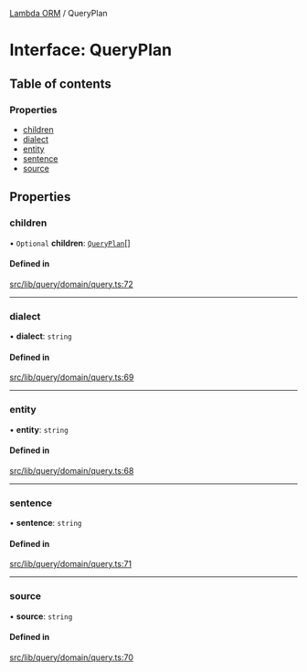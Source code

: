 [Lambda ORM](../README.md) / QueryPlan

# Interface: QueryPlan

## Table of contents

### Properties

- [children](QueryPlan.md#children)
- [dialect](QueryPlan.md#dialect)
- [entity](QueryPlan.md#entity)
- [sentence](QueryPlan.md#sentence)
- [source](QueryPlan.md#source)

## Properties

### children

• `Optional` **children**: [`QueryPlan`](QueryPlan.md)[]

#### Defined in

[src/lib/query/domain/query.ts:72](https://github.com/FlavioLionelRita/lambdaorm/blob/889020d7/src/lib/query/domain/query.ts#L72)

___

### dialect

• **dialect**: `string`

#### Defined in

[src/lib/query/domain/query.ts:69](https://github.com/FlavioLionelRita/lambdaorm/blob/889020d7/src/lib/query/domain/query.ts#L69)

___

### entity

• **entity**: `string`

#### Defined in

[src/lib/query/domain/query.ts:68](https://github.com/FlavioLionelRita/lambdaorm/blob/889020d7/src/lib/query/domain/query.ts#L68)

___

### sentence

• **sentence**: `string`

#### Defined in

[src/lib/query/domain/query.ts:71](https://github.com/FlavioLionelRita/lambdaorm/blob/889020d7/src/lib/query/domain/query.ts#L71)

___

### source

• **source**: `string`

#### Defined in

[src/lib/query/domain/query.ts:70](https://github.com/FlavioLionelRita/lambdaorm/blob/889020d7/src/lib/query/domain/query.ts#L70)
